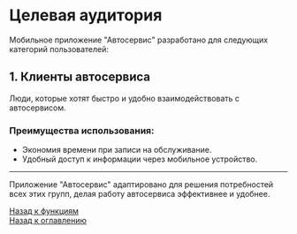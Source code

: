 # Целевая аудитория

Мобильное приложение "Автосервис" разработано для следующих категорий пользователей:

## 1. Клиенты автосервиса

Люди, которые хотят быстро и удобно взаимодействовать с автосервисом.

### Преимущества использования:

- Экономия времени при записи на обслуживание.
- Удобный доступ к информации через мобильное устройство.

---

Приложение "Автосервис" адаптировано для решения потребностей всех этих групп, делая работу автосервиса эффективнее и удобнее.

[Назад к функциям](../features/features.md)  
[Назад к оглавлению](/README.md)
